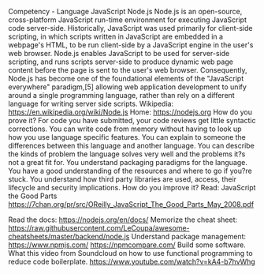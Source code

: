 Competency - Language JavaScript Node.js
Node.js is an open-source, cross-platform JavaScript run-time environment for executing JavaScript code server-side. Historically, JavaScript was used primarily for client-side scripting, in which scripts written in JavaScript are embedded in a webpage's HTML, to be run client-side by a JavaScript engine in the user's web browser. Node.js enables JavaScript to be used for server-side scripting, and runs scripts server-side to produce dynamic web page content before the page is sent to the user's web browser. Consequently, Node.js has become one of the foundational elements of the "JavaScript everywhere" paradigm,[5] allowing web application development to unify around a single programming language, rather than rely on a different language for writing server side scripts.
Wikipedia: https://en.wikipedia.org/wiki/Node.js
Home: https://nodejs.org 
How do you prove it?
For code you have submitted, your code reviews get little syntactic corrections.
You can write code from memory without having to look up how you use language specific features.
You can explain to someone the differences between this language and another language.
You can describe the kinds of problem the language solves very well and the problems it?s not a great fit for.
You understand packaging paradigms for the language.
You have a good understanding of the resources and where to go if you?re stuck.
You understand how third party libraries are used, access, their lifecycle and security implications.
How do you improve it?
Read: JavaScript the Good Parts https://7chan.org/pr/src/OReilly_JavaScript_The_Good_Parts_May_2008.pdf 

Read the docs: https://nodejs.org/en/docs/ 
Memorize the cheat sheet: https://raw.githubusercontent.com/LeCoupa/awesome-cheatsheets/master/backend/node.js 
Understand package management: https://www.npmjs.com/ https://npmcompare.com/ 
Build some software.
What this video from Soundcloud on how to use functional programming to reduce code boilerplate. https://www.youtube.com/watch?v=kA4-b7hvWhg
